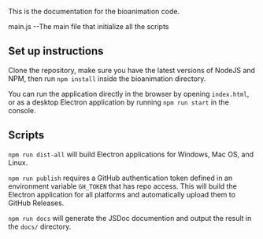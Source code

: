 This is the documentation for the bioanimation code.

main.js --The main file that initialize all the scripts


## Set up instructions
Clone the repository, make sure you have the latest versions of NodeJS and NPM,
then run `npm install` inside the bioanimation directory.

You can run the application directly in the browser by opening `index.html`,
or as a desktop Electron application by running `npm run start` in the console.

## Scripts
`npm run dist-all` will build Electron applications for Windows, Mac OS, and
Linux.

`npm run publish` requires a GitHub authentication token defined in an
environment variable `GH_TOKEN` that has repo access. This will build the
Electron application for all platforms and automatically upload them to
GitHub Releases.

`npm run docs` will generate the JSDoc documention and output the result in the
`docs/` directory.
